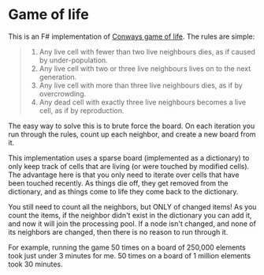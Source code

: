 Game of life
====

This is an F# implementation of [Conways game of life](http://en.wikipedia.org/wiki/Conway's_Game_of_Life). The rules are simple:

> 1. Any live cell with fewer than two live neighbours dies, as if caused by under-population.
> 2. Any live cell with two or three live neighbours lives on to the next generation.
> 3. Any live cell with more than three live neighbours dies, as if by overcrowding.
> 4. Any dead cell with exactly three live neighbours becomes a live cell, as if by reproduction.

The easy way to solve this is to brute force the board. On each iteration you run through the rules, count up each neighbor, and create a new board from it.

This implementation uses a sparse board (implemented as a dictionary) to only keep track of cells that are living (or were touched by modified cells).  The advantage here is that you only need to iterate over cells that have been touched recently.  As things die off, they get removed from the dictionary, and as things come to life they come back to the dictionary.   

You still need to count all the neighbors, but ONLY of changed items!  As you count the items, if the neighbor didn't exist in the dictionary you can add it, and now it will join the processing pool.  If a node isn't changed, and none of its neighbors are changed, then there is no reason to run through it.

For example, running the game 50 times on a board of 250,000 elements took just under 3 minutes for me. 50 times on a board of 1 million elements took 30 minutes.